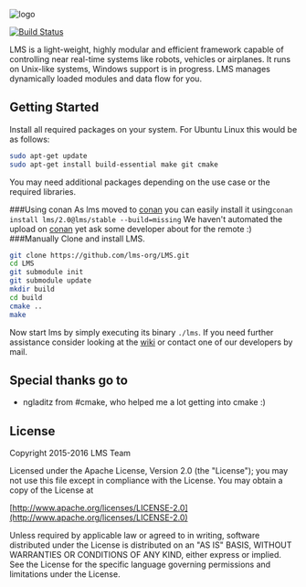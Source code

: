 ![logo](https://github.com/Phibedy/LMS/blob/master/lms_banner.jpg)

[![Build Status](https://travis-ci.org/lms-org/lms.svg)](https://travis-ci.org/lms-org/lms)

LMS is a light-weight, highly modular and efficient framework capable of controlling
near real-time systems like robots, vehicles or airplanes. It runs on Unix-like systems,
Windows support is in progress. LMS manages dynamically loaded modules and data flow for you.

## Getting Started
Install all required packages on your system. For Ubuntu Linux this would be as follows:

```sh
sudo apt-get update
sudo apt-get install build-essential make git cmake
```

You may need additional packages depending on the use case or the required libraries.

###Using conan
As lms moved to [conan](https://www.conan.io/) you can easily install it using`conan install lms/2.0@lms/stable --build=missing`
We haven't automated the upload on [conan](https://www.conan.io/) yet ask some developer about for the remote :)
###Manually
Clone and install LMS.

```sh
git clone https://github.com/lms-org/LMS.git
cd LMS
git submodule init
git submodule update
mkdir build
cd build
cmake ..
make
```

Now start lms by simply executing its binary `./lms`. If you need further assistance consider
looking at the [wiki](https://github.com/Phibedy/LMS/wiki) or contact one
of our developers by mail.

## Special thanks go to
- ngladitz from #cmake, who helped me a lot getting into cmake :)

## License
Copyright 2015-2016 LMS Team

Licensed under the Apache License, Version 2.0 (the "License");
you may not use this file except in compliance with the License.
You may obtain a copy of the License at

[http://www.apache.org/licenses/LICENSE-2.0](http://www.apache.org/licenses/LICENSE-2.0)

Unless required by applicable law or agreed to in writing, software
distributed under the License is distributed on an "AS IS" BASIS,
WITHOUT WARRANTIES OR CONDITIONS OF ANY KIND, either express or implied.
See the License for the specific language governing permissions and
limitations under the License.
